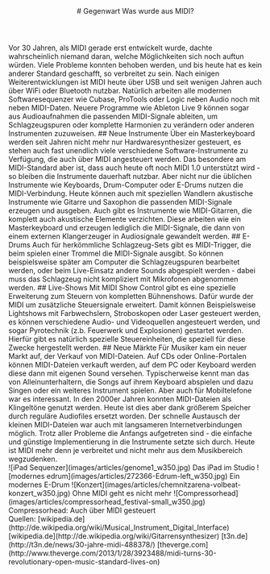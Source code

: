 <header markdown="1">
# Gegenwart <span>Was wurde aus MIDI?</span>
</header>

<article markdown="1" class="column2">
Vor 30 Jahren, als MIDI gerade erst entwickelt wurde, dachte wahrscheinlich niemand daran, welche Möglichkeiten sich noch auftun würden. Viele Probleme konnten behoben werden, und bis heute hat es kein anderer Standard geschafft, so verbreitet zu sein. Nach einigen Weiterentwicklungen ist MIDI heute über USB und seit wenigen Jahren auch über WiFi oder Bluetooth nutzbar. Natürlich arbeiten alle modernen Softwaresequenzer wie Cubase, ProTools oder Logic neben Audio noch mit neben MIDI-Daten. Neuere Programme wie Ableton Live 9 können sogar aus Audioaufnahmen die passenden MIDI-Signale ableiten, um Schlagzeugspuren oder komplette Harmonien zu verändern oder anderen Instrumenten zuzuweisen.
## Neue Instrumente
Über ein Masterkeyboard werden seit Jahren nicht mehr nur Hardwaresynthesizer gesteuert, es stehen auch fast unendlich viele verschiedene Software-Instrumente zu Verfügung, die auch über MIDI angesteuert werden. Das besondere am MIDI-Standard aber ist, dass auch heute oft noch MIDI 1.0 unterstützt wird - so bleiben die Instrumente dauerhaft nutzbar.
Aber nicht nur die üblichen Instrumente wie Keyboards, Drum-Computer oder E-Drums nutzen die MIDI-Verbindung. Heute können auch mit speziellen Wandlern akustische Instrumente wie Gitarre und Saxophon die passenden MIDI-Signale erzeugen und ausgeben. 
Auch gibt es Instrumente wie MIDI-Gitarren, die komplett auch akustische Elemente verzichten. Diese arbeiten wie ein Masterkeyboard und erzeugen lediglich die MIDI-Signale, die dann von einem externen Klangerzeuger in Audiosignale gewandelt werden.
## E-Drums
Auch für herkömmliche Schlagzeug-Sets gibt es MIDI-Trigger, die beim spielen einer Trommel die MIDI-Signale ausgibt. So können beispielsweise später am Computer die Schlagzeugspuren bearbeitet werden, oder beim Live-Einsatz andere Sounds abgespielt werden - dabei muss das Schlagzeug nicht kompliziert mit Mikrofonen abgenommen werden.
## Live-Shows
Mit MIDI Show Control gibt es eine spezielle Erweiterung zum Steuern von kompletten Bühnenshows. Dafür wurde der MIDI um zusätzliche Steuersignale erweitert. Damit können Beispielsweise Lightshows mit Farbwechslern, Stroboskopen oder Laser gesteuert werden, es können verschiedene Audio- und Videoquellen angesteuert werden, und sogar Pyrotechnik (z.b. Feuerwerk und Explosionen) gestartet werden. Hierfür gibt es natürlich spezielle Steuereinheiten, die speziell für diese Zwecke hergestellt werden. 
## Neue Märkte
Für Musiker kam ein neuer Markt auf, der Verkauf von MIDI-Dateien. Auf CDs oder Online-Portalen können MIDI-Dateien verkauft werden, auf dem PC oder Keyboard werden diese dann mit eigenen Sound versehen. Typischerweise kennt man das von Alleinunterhaltern, die Songs auf ihrem Keyboard abspielen und dazu Singen oder ein weiteres Instrument spielen.
Aber auch für Mobiltelefone war es interessant. In den 2000er Jahren konnten MIDI-Dateien als Klingeltöne genutzt werden. Heute ist dies aber dank größerem Speicher durch reguläre Audiofiles ersetzt worden.
Der schnelle Austausch der kleinen MIDI-Dateien war auch mit langsameren Internetverbindungen möglich.
Trotz aller Probleme die Anfangs aufgetreten sind - die einfache und günstige Implementierung in die Instrumente setzte sich durch. Heute ist MIDI mehr denn je verbreitet und nicht mehr aus dem Musikbereich wegzudenken. 
</article>

<aside markdown="1">
![iPad Sequenzer](images/articles/genome1_w350.jpg) Das iPad im Studio
![modernes edrum](images/articles/272366-Edrum-left_w350.jpg) Ein modernes E-Drum
![Konzert](images/articles/chemnitzarena-volbeat-konzert_w350.jpg) Ohne MIDI geht es nicht mehr
![Compressorhead](images/articles/compressorhead_festival-small_w350.jpg) Compressorhead: Auch über MIDI gesteuert
</aside>

<footer markdown="1">
Quellen: 
[wikipedia.de](http://de.wikipedia.org/wiki/Musical_Instrument_Digital_Interface)
[wikipedia.de](http://de.wikipedia.org/wiki/Gitarrensynthesizer)
[t3n.de](http://t3n.de/news/30-jahre-midi-488378/)
[theverge.com](http://www.theverge.com/2013/1/28/3923488/midi-turns-30-revolutionary-open-music-standard-lives-on)
</footer>